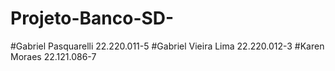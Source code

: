 # Projeto-Banco-SD-

#Gabriel Pasquarelli 22.220.011-5
#Gabriel Vieira Lima 22.220.012-3
#Karen Moraes 22.121.086-7
